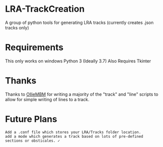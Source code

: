 # LRA-TrackCreation
A group of python tools for generating LRA tracks (currently creates .json tracks only)

# Requirements
This only works on windows
Python 3 (Ideally 3.7)
Also Requires Tkinter

# Thanks

Thanks to [OllieMBM](https://github.com/OllieMBM) for writing a majority of the "track" and "line" scripts to allow for simple writing of lines to a track.

# Future Plans
    Add a .conf file which stores your LRA/Tracks folder location.
    add a mode which generates a track based on lots of pre-defined sections or obsticales. ✓

